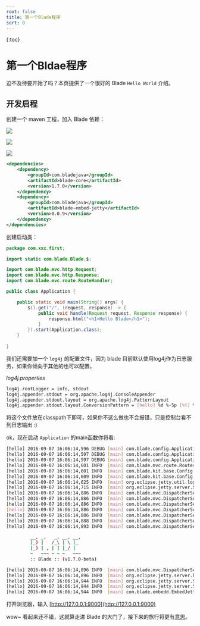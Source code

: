 ```yaml
---
root: false
title: 第一个Blade程序
sort: 0
---
```


{:toc}

# 第一个Bldae程序

迫不及待要开始了吗？本页提供了一个很好的 Blade `Hello World` 介绍。

## 开发启程

创建一个 maven 工程，加入 Blade 依赖：

![](https://ooo.0o0.ooo/2016/09/07/57cf914bc1eb3.png)

![](https://ooo.0o0.ooo/2016/09/07/57cf91670569f.png)

![](https://ooo.0o0.ooo/2016/09/07/57cf91702328c.png)

```xml
<dependencies>
	<dependency>
		<groupId>com.bladejava</groupId>
		<artifactId>blade-core</artifactId>
		<version>1.7.0</version>
	</dependency>
	<dependency>
		<groupId>com.bladejava</groupId>
		<artifactId>blade-embed-jetty</artifactId>
		<version>0.0.9</version>
	</dependency>
</dependencies>
```

创建启动类：

```java
package com.xxx.first;

import static com.blade.Blade.$;

import com.blade.mvc.http.Request;
import com.blade.mvc.http.Response;
import com.blade.mvc.route.RouteHandler;

public class Application {

	public static void main(String[] args) {
		$().get("/", (request, response) -> {
			public void handle(Request request, Response response) {
				response.html("<h1>Hello Blade</h1>");
			}
		}).start(Application.class);
	}
	
}
```

我们还需要加一个 `log4j` 的配置文件，因为 blade 目前默认使用log4j作为日志服务，如果你倾向于其他的也可以配置。

_log4j.properties_

```bash
log4j.rootLogger = info, stdout
log4j.appender.stdout = org.apache.log4j.ConsoleAppender
log4j.appender.stdout.layout = org.apache.log4j.PatternLayout
log4j.appender.stdout.layout.ConversionPattern = [hello] %d %-5p [%t] %c | %m%n
```

将这个文件放在classpath下即可，如果你不这么做也不会报错，只是控制台看不到日志输出 :)

ok，现在启动 `Application` 的main函数你将看:

```bash
[hello] 2016-09-07 16:06:14,596 DEBUG [main] com.blade.config.ApplicationConfig | Add Resource: /public
[hello] 2016-09-07 16:06:14,597 DEBUG [main] com.blade.config.ApplicationConfig | Add Resource: /assets
[hello] 2016-09-07 16:06:14,597 DEBUG [main] com.blade.config.ApplicationConfig | Add Resource: /static
[hello] 2016-09-07 16:06:14,601 INFO  [main] com.blade.mvc.route.Routers | Add Route => GET	/
[hello] 2016-09-07 16:06:14,601 INFO  [main] com.blade.kit.base.Config | Load config [classpath:app.properties]
[hello] 2016-09-07 16:06:14,609 INFO  [main] com.blade.kit.base.Config | Load config [classpath:jetty.properties]
[hello] 2016-09-07 16:06:14,625 INFO  [main] org.eclipse.jetty.util.log | Logging initialized @188ms
[hello] 2016-09-07 16:06:14,715 INFO  [main] org.eclipse.jetty.server.Server | jetty-9.2.12.v20150709
[hello] 2016-09-07 16:06:14,886 INFO  [main] com.blade.mvc.DispatcherServlet | jdk.version	=> 1.8.0_101
[hello] 2016-09-07 16:06:14,886 INFO  [main] com.blade.mvc.DispatcherServlet | user.dir		=> D:\workspace\first-blade-app
[hello] 2016-09-07 16:06:14,886 INFO  [main] com.blade.mvc.DispatcherServlet | java.io.tmpdir	=> C:\Users\ADMINI~1\AppData\Local\Temp\
[hello] 2016-09-07 16:06:14,886 INFO  [main] com.blade.mvc.DispatcherServlet | user.timezone	=> GMT+08:00
[hello] 2016-09-07 16:06:14,886 INFO  [main] com.blade.mvc.DispatcherServlet | file.encodin	=> UTF-8
[hello] 2016-09-07 16:06:14,888 INFO  [main] com.blade.mvc.DispatcherServlet | blade.webroot	=> D:\workspace\first-blade-app\target\classes
[hello] 2016-09-07 16:06:14,893 INFO  [main] com.blade.mvc.DispatcherServlet | blade.isDev = true

		 __, _,   _, __, __,
		 |_) |   /_\ | \ |_
		 |_) | , | | |_/ |
		 ~   ~~~ ~ ~ ~   ~~~
		 :: Blade :: (v1.7.0-beta)

[hello] 2016-09-07 16:06:14,896 INFO  [main] com.blade.mvc.DispatcherServlet | Blade initialize successfully, Time elapsed: 10 ms.
[hello] 2016-09-07 16:06:14,896 INFO  [main] org.eclipse.jetty.server.handler.ContextHandler | Started o.e.j.w.WebAppContext@5a61f5df{/,file:/D:/workspace/first-blade-app/target/classes/,AVAILABLE}
[hello] 2016-09-07 16:06:14,944 INFO  [main] org.eclipse.jetty.server.ServerConnector | Started ServerConnector@3e6fa38a{HTTP/1.1}{0.0.0.0:9000}
[hello] 2016-09-07 16:06:14,944 INFO  [main] org.eclipse.jetty.server.Server | Started @514ms
[hello] 2016-09-07 16:06:14,944 INFO  [main] com.blade.embedd.EmbedJettyServer | Blade Server Listen on 0.0.0.0:9000
```

打开浏览器，输入 [http://127.0.0.1:9000](http://127.0.0.1:9000)

wow~ 看起来还不错，这就算走进 Blade 的大门了，接下来的旅行将更有[意思](/docs/quickstart/dowhat)。